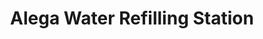 ---
title: "Alega Water Refilling Station"
url: /matayumtayum/alega-water-refilling-station/
shop: water
---